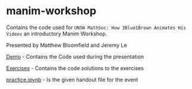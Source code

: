 # manim-workshop

Contains the code used for `UNSW MathSoc: How 3Blue1Brown Animates His Videos` an introductory Manim Workshop.

Presented by Matthew Bloomfield and Jeremy Le

[Demo](./Demo/) - Contains the Code used during the presentation

[Exercises](./Exercises/) - Contains the code solutions to the exercises

[practice.ipynb](./practice.ipynb) - Is the given handout file for the event
